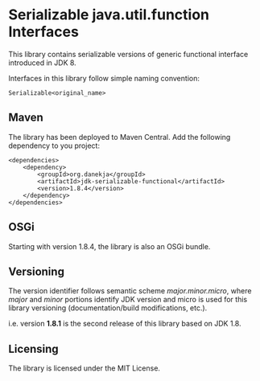 # Serializable java.util.function Interfaces
This library contains serializable versions of generic functional interface introduced in JDK 8.

Interfaces in this library follow simple naming convention:
```
Serializable<original_name>
```

## Maven

The library has been deployed to Maven Central. Add the following dependency to you project:

```
<dependencies>
    <dependency>
        <groupId>org.danekja</groupId>
        <artifactId>jdk-serializable-functional</artifactId>
        <version>1.8.4</version>
    </dependency>
</dependencies>
```

## OSGi

Starting with version 1.8.4, the library is also an OSGi bundle.

## Versioning
The version identifier follows semantic scheme *major.minor.micro*, where *major* and *minor* portions
identify JDK version and micro is used for this library versioning (documentation/build modifications, etc.).

i.e. version **1.8.1** is the second release of this library based on JDK 1.8.  

## Licensing
The library is licensed under the MIT License.